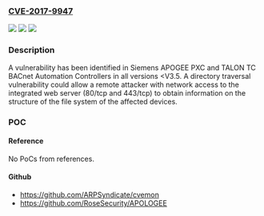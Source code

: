 ### [CVE-2017-9947](https://cve.mitre.org/cgi-bin/cvename.cgi?name=CVE-2017-9947)
![](https://img.shields.io/static/v1?label=Product&message=APOGEE%20PXC%20and%20TALON%20TC%20BACnet%20Automation%20Controllers%20All%20versions%20%3CV3.5&color=blue)
![](https://img.shields.io/static/v1?label=Version&message=n%2Fa&color=blue)
![](https://img.shields.io/static/v1?label=Vulnerability&message=CWE-538%3A%20File%20and%20Directory%20Information%20Exposure&color=brighgreen)

### Description

A vulnerability has been identified in Siemens APOGEE PXC and TALON TC BACnet Automation Controllers in all versions <V3.5. A directory traversal vulnerability could allow a remote attacker with network access to the integrated web server (80/tcp and 443/tcp) to obtain information on the structure of the file system of the affected devices.

### POC

#### Reference
No PoCs from references.

#### Github
- https://github.com/ARPSyndicate/cvemon
- https://github.com/RoseSecurity/APOLOGEE

